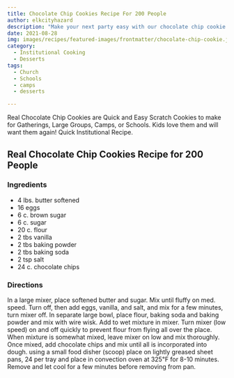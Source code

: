 ```yaml
---
title: Chocolate Chip Cookies Recipe For 200 People
author: elkcityhazard
description: "Make your next party easy with our chocolate chip cookie recipe for 200. This is a great recipe for groups and it's real chocolate chip cookies."
date: 2021-08-28
img: images/recipes/featured-images/frontmatter/chocolate-chip-cookie.jpg 
category: 
  - Institutional Cooking
  - Desserts
tags: 
  - Church
  - Schools
  - camps
  - desserts 

---
```

Real Chocolate Chip Cookies are Quick and Easy Scratch Cookies to make for Gatherings, Large Groups, Camps, or Schools. Kids love them and will want them again! Quick Institutional Recipe.

## Real Chocolate Chip Cookies Recipe for 200 People

### Ingredients

  * 4 lbs. butter softened
  * 16 eggs
  * 6 c. brown sugar
  * 6 c. sugar
  * 20 c. flour
  * 2 tbs vanilla
  * 2 tbs baking powder
  * 2 tbs baking soda
  * 2 tsp salt
  * 24 c. chocolate chips

### Directions

In a large mixer, place softened butter and sugar. Mix until fluffy on med. speed. Turn off, then add eggs, vanilla, and salt, and mix for a few minutes, turn mixer off. In separate large bowl, place flour, baking soda and baking powder and mix with wire wisk. Add to wet mixture in mixer. Turn mixer (low speed) on and off quickly to prevent flour from flying all over the place. When mixture is somewhat mixed, leave mixer on low and mix thoroughly. Once mixed, add chocolate chips and mix until all is incorporated into dough. using a small food disher (scoop) place on lightly greased sheet pans, 24 per tray and place in convection oven at 325&#8457; for 8-10 minutes. Remove and let cool for a few minutes before removing from pan.

 [1]: /wordpress/dessert-recipes/